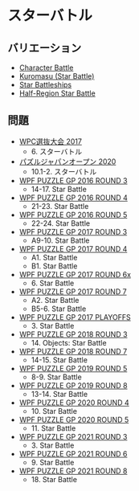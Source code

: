 # スターバトル

## バリエーション
- [Character Battle](characterbattle.md)
- [Kuromasu (Star Battle)](kuromasu-starbattle.md)
- [Star Battleships](star-battleships.md)
- [Half-Region Star Battle](starbattle-halfregion.md)

## 問題
- [WPC選抜大会 2017](../questions/jwpc2017.md)
	- 6\. スターバトル
- [パズルジャパンオープン 2020](../questions/jwpc2020.md)
	- 10.1-2. スターバトル
- [WPF PUZZLE GP 2016 ROUND 3](../questions/wpfpgp2016-3.md)
	- 14-17. Star Battle
- [WPF PUZZLE GP 2016 ROUND 4](../questions/wpfpgp2016-4.md)
	- 21-23. Star Battle
- [WPF PUZZLE GP 2016 ROUND 5](../questions/wpfpgp2016-5.md)
	- 22-24. Star Battle
- [WPF PUZZLE GP 2017 ROUND 3](../questions/wpfpgp2017-3.md)
	- A9-10. Star Battle
- [WPF PUZZLE GP 2017 ROUND 4](../questions/wpfpgp2017-4.md)
	- A1. Star Battle
	- B1. Star Battle
- [WPF PUZZLE GP 2017 ROUND 6x](../questions/wpfpgp2017-6x.md)
	- 6\. Star Battle
- [WPF PUZZLE GP 2017 ROUND 7](../questions/wpfpgp2017-7.md)
	- A2. Star Battle
	- B5-6. Star Battle
- [WPF PUZZLE GP 2017 PLAYOFFS](../questions/wpfpgp2017-po.md)
	- 3\. Star Battle
- [WPF PUZZLE GP 2018 ROUND 3](../questions/wpfpgp2018-3.md)
	- 14\. Objects: Star Battle
- [WPF PUZZLE GP 2018 ROUND 7](../questions/wpfpgp2018-7.md)
	- 14-15. Star Battle
- [WPF PUZZLE GP 2019 ROUND 5](../questions/wpfpgp2019-5.md)
	- 8-9. Star Battle
- [WPF PUZZLE GP 2019 ROUND 8](../questions/wpfpgp2019-8.md)
	- 13-14. Star Battle
- [WPF PUZZLE GP 2020 ROUND 4](../questions/wpfpgp2020-4.md)
	- 10\. Star Battle
- [WPF PUZZLE GP 2020 ROUND 5](../questions/wpfpgp2020-5.md)
	- 11\. Star Battle
- [WPF PUZZLE GP 2021 ROUND 3](../questions/wpfpgp2021-3.md)
	- 3\. Star Battle
- [WPF PUZZLE GP 2021 ROUND 6](../questions/wpfpgp2021-6.md)
	- 9\. Star Battle
- [WPF PUZZLE GP 2021 ROUND 8](../questions/wpfpgp2021-8.md)
	- 18\. Star Battle
